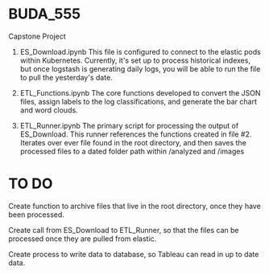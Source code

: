 # BUDA_555
Capstone Project


1.  ES_Download.ipynb
This file is configured to connect to the elastic pods within Kubernetes. Currently, it's set up to process historical indexes, but once logstash is generating daily logs, you will be able to run the file to pull the yesterday's date.

2. ETL_Functions.ipynb
The core functions developed to convert the JSON files, assign labels to the log classifications, and generate the bar chart and word clouds.

3. ETL_Runner.ipynb 
The primary script for processing the output of ES_Download. This runner references the functions created in file #2. Iterates over ever file found in the root directory, and then saves the processed files to a dated folder path within /analyzed and /images

# TO DO

Create function to archive files that live in the root directory, once they have been processed.

Create call from ES_Download to ETL_Runner, so that the files can be processed once they are pulled from elastic.

Create process to write data to database, so Tableau can read in up to date data.
